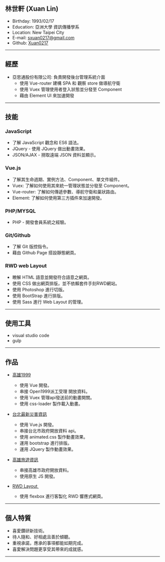 ## 林世軒 (Xuan Lin)

* Birthday: 1993/02/17
* Education: 亞洲大學 資訊傳播學系
* Location: New Taipei City
* E-mail: sxuan0217@gmail.com
* Github: <a href="https://github.com/sxuan0217" target="_blank">Xuan0217</a>

<hr>

## 經歷

* 亞思通股份有限公司: 負責開發後台管理系統介面
  + 使用 Vue-router 建構 SPA 和 觀察 store 做導航守衛
  + 使用 Vuex 管理使用者登入狀態並分發至 Component
  + 藉由 Element UI 來加速開發

<hr>

## 技能


### JavaScript

* 了解 JavaScript 觀念和 ES6 語法。
* JQuery - 使用 JQuery 做出動畫效果。
* JSON/AJAX - 撈取遠端 JSON 資料並顯示。

### Vue.js

* 了解其生命週期、實例方法、Component、單文件組件。
* Vuex: 了解如何使用其來統一管理狀態並分發至 Component。
* Vue-router: 了解如何傳遞參數、導航守衛和巢狀路由。
* Element: 了解如何使用第三方插件來加速開發。

### PHP/MYSQL

* PHP - 開發會員系統之經驗。

### Git/Github

* 了解 Git 版控指令。
* 藉由 Github Page 搭設靜態網頁。

### RWD web Layout

* 瞭解 HTML 語意並開發符合語意之網頁。
* 使用 CSS 做出網頁排版，並不依賴套件手刻RWD網站。
* 使用 Photoshop 進行切版。
* 使用 BootStrap 進行排版。
* 使用 Sass 進行 Web Layout 的管理。

<hr>

## 使用工具

* visual studio code
* gulp

<hr>

## 作品

* <a href='https://sxuan0217.github.io/vuex1999/#/' target='_blank'>高雄1999</a>

    * 使用 Vue 開發。
    * 串接 Open1999派工受理 開放資料。
    * 使用 Vuex 管理api發送前的動畫開關。
    * 使用 css-loader 製作載入動畫。
    
* <a href="https://sxuan0217.github.io/TaipeiDisasterData/" target="_blank">台北最新災害資訊</a> 		

    * 使用 Vue.js 開發。
    * 串接台北市政府開放資料 api。
    * 使用 animated.css 製作動畫效果。
    * 運用 bootstrap 進行排版。
    * 運用 JQuery 製作動畫效果。
 
* <a href="https://sxuan0217.github.io/KaohsiungTravel0710/" target="_blank">高雄旅遊資訊</a> 		   
    * 串接高雄市政府開放資料。
    * 使用原生 JS 開發。
   
* <a href="https://sxuan0217.github.io/rwdlayout/public/index.html" target="_blank"> RWD Layout </a> 
    * 使用 flexbox 進行客製化 RWD 響應式網頁。

<hr>

## 個人特質

* 喜愛鑽研新技術。
* 待人隨和、好相處且善於傾聽。
* 重視承諾，應承的事項都能如期完成。
* 喜愛解決問題更享受其帶來的成就感。

<hr>

